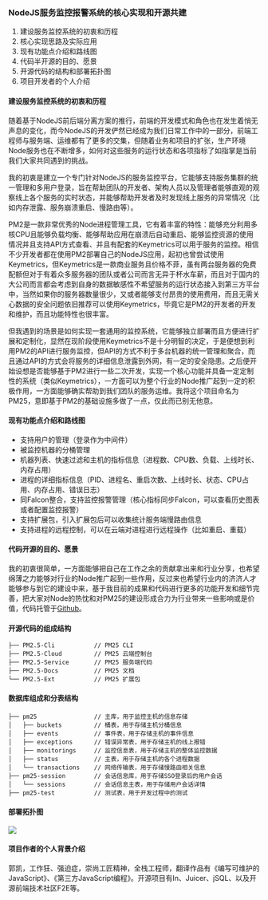### NodeJS服务监控报警系统的核心实现和开源共建

1. 建设服务监控系统的初衷和历程
2. 核心实现思路及实际应用
3. 现有功能点介绍和路线图
4. 代码半开源的目的、愿景
5. 开源代码的结构和部署拓扑图
6. 项目开发者的个人介绍

#### 建设服务监控系统的初衷和历程

随着基于NodeJS前后端分离方案的推行，前端的开发模式和角色也在发生着悄无声息的变化，而今NodeJS的开发俨然已经成为我们日常工作中的一部分，前端工程师与服务端、运维都有了更多的交集，但随着业务和项目的扩张，生产环境Node服务也在不断增多，如何对这些服务的运行状态和各项指标了如指掌是当前我们大家共同遇到的挑战。

我的初衷是建立一个专门针对NodeJS的服务监控平台，它能够支持服务集群的统一管理和多用户登录，旨在帮助团队的开发者、架构人员以及管理者能够直观的观察线上各个服务的实时状态，并能够帮助开发者及时发现线上服务的异常情况（比如内存泄露、服务崩溃重启、慢路由等）。

PM2是一款非常优秀的Node进程管理工具，它有着丰富的特性：能够充分利用多核CPU且能够负载均衡、能够帮助应用在崩溃后自动重启、能够监控资源的使用情况并且支持API方式查看、并且有配套的Keymetrics可以用于服务的监控。相信不少开发者都在使用PM2部署自己的NodeJS应用，起初也曾尝试使用Keymetrics，但Keymetrics是一款商业服务且价格不菲，虽有两台服务器的免费配额但对于有着众多服务器的团队或者公司而言无异于杯水车薪，而且对于国内的大公司而言都会考虑到自身的数据敏感性不希望服务的运行状态接入到第三方平台中，当然如果你的服务器数量很少，又或者能够支付昂贵的使用费用，而且无需关心数据的安全问题依旧推荐可以使用Keymetrics，毕竟它是PM2的开发者的开发和维护，而且功能特性也很丰富。

但我遇到的场景是如何实现一套通用的监控系统，它能够独立部署而且方便进行扩展和定制化，显然在现阶段使用Keymetrics不是十分明智的决定，于是便想到利用PM2的API进行服务监控，但API的方式不利于多台机器的统一管理和聚合，而且通过API的方式会将服务的详细信息泄露到外网，有一定的安全隐患。之后便开始设想是否能够基于PM2进行一些二次开发，实现一个核心功能并具备一定定制性的系统（类似Keymetrics），一方面可以为整个行业的Node推广起到一定的积极作用，一方面能够确实帮助到我们团队的服务运维。我将这个项目命名为PM25，意即基于PM2的基础设施多做了一点，仅此而已别无他意。

#### 现有功能点介绍和路线图

- 支持用户的管理（登录作为中间件）
- 被监控机器的分桶管理
- 机器列表、快速过滤和主机的指标信息（进程数、CPU数、负载、上线时长、内存占用）
- 进程的详细指标信息（PID、进程名、重启次数、上线时长、状态、CPU占用、内存占用、错误日志）
- 同Falcon整合，支持监控报警管理（核心指标同步Falcon，可以查看历史图表或者配置监控报警）
- 支持扩展包，引入扩展包后可以收集统计服务端慢路由信息
- 支持进程的远程控制，可以在云端对进程进行远程操作（比如重启、重载）

#### 代码开源的目的、愿景

我的初衷很简单，一方面能够把自己在工作之余的贡献拿出来和行业分享，也希望绵薄之力能够对行业的Node推广起到一些作用，反过来也希望行业内的济济人才能够参与到它的建设中来，基于我目前的成果和代码进行更多的功能开发和细节完善，把大家对Node的热忱和对PM25的建设形成合力为行业带来一些影响或是价值，代码托管于[Github](https://github.com/PaulGuo/PM25)。

#### 开源代码的组成结构

```
├── PM2.5-Cli           // PM25 CLI
├── PM2.5-Cloud         // PM25 云端控制台
├── PM2.5-Service       // PM25 服务端代码
├── PM2.5-Docs          // PM25 文档
└── PM2.5-Ext           // PM25 扩展包
```

#### 数据库组成和分表结构

```
├── pm25                // 主库，用于监控主机的信息存储
│   ├── buckets         // 桶表，用于存储主机分桶信息
│   ├── events          // 事件表，用于存储主机的事件信息
│   ├── exceptions      // 错误异常表，用于存储主机的线上报错
│   ├── monitorings     // 监控信息表，用于存储主机的整体监控数据
│   ├── status          // 主表，用于存储主机的各个进程数据
│   └── transactions    // 网络传输表，用于存储慢路由相关信息
├── pm25-session        // 会话信息库，用于存储SSO登录后的用户会话
│   └── sessions        // 会话信息主表，用于存储用户会话详情
├── pm25-test           // 测试表，用于开发过程中的测试
```

#### 部署拓扑图

![](http://ww1.sinaimg.cn/large/62755f82jw1ez3ueeghpvj20hu0g0acc.jpg)

#### 项目作者的个人背景介绍

郭凯，工作狂、强迫症，崇尚工匠精神，全栈工程师，翻译作品有《编写可维护的JavaScript》、《第三方JavaScript编程》。开源项目有In、Juicer、jSQL、以及开源前端技术社区F2E等。

